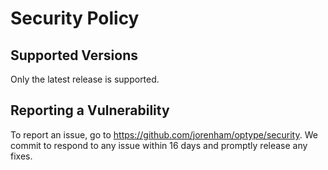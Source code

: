 # Security Policy

## Supported Versions

Only the latest release is supported.

## Reporting a Vulnerability

To report an issue, go to https://github.com/jorenham/optype/security.
We commit to respond to any issue within 16 days and promptly release any fixes.
